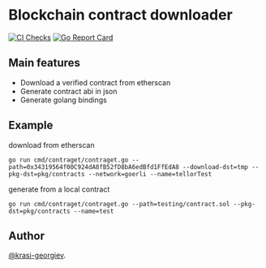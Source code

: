 # Blockchain contract downloader
[![CI Checks](https://github.com/cryptoriums/contraget/workflows/Checks/badge.svg)](https://github.com/cryptoriums/contraget/actions?query=workflow%3Achecks)
[![Go Report Card](https://goreportcard.com/badge/github.com/cryptoriums/contraget)](https://goreportcard.com/report/github.com/cryptoriums/contraget)

## Main features
 - Download a verified contract from etherscan
 - Generate contract abi in json
 - Generate golang bindings

## Example

download from etherscan
```
go run cmd/contraget/contraget.go --path=0x34319564f00C924dA8fB52fD8bA6edBfd1FfEdA8 --download-dst=tmp --pkg-dst=pkg/contracts --network=goerli --name=tellorTest
```
generate from a local contract
```
go run cmd/contraget/contraget.go --path=testing/contract.sol --pkg-dst=pkg/contracts --name=test
```

## Author
[@krasi-georgiev](https://github.com/krasi-georgiev/).
